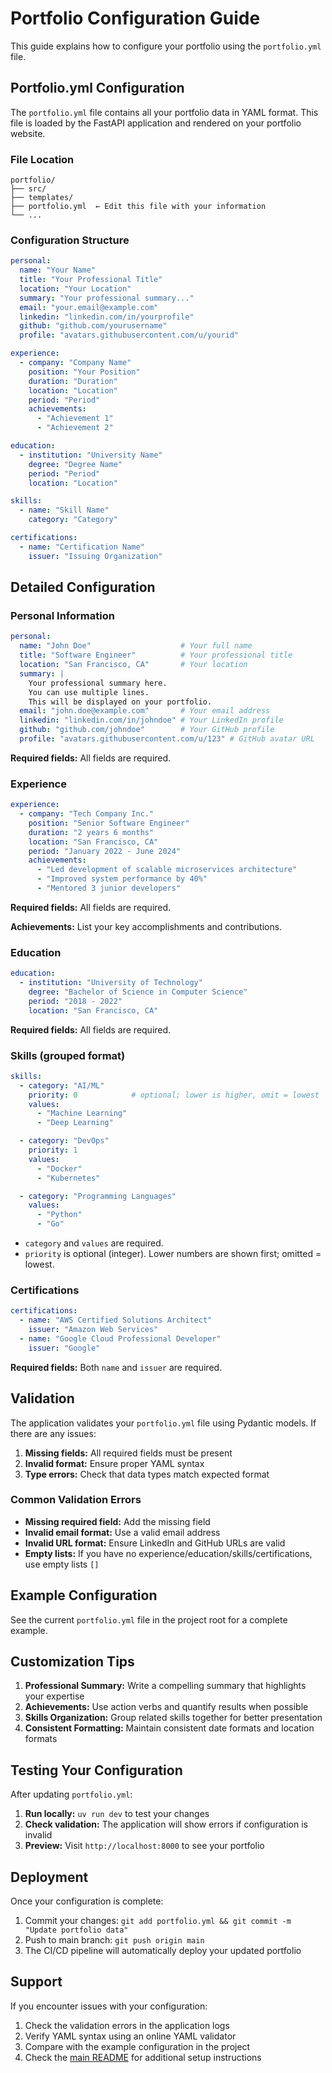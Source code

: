 # Portfolio Configuration Guide

This guide explains how to configure your portfolio using the `portfolio.yml` file.

## Portfolio.yml Configuration

The `portfolio.yml` file contains all your portfolio data in YAML format. This file is loaded by the FastAPI application and rendered on your portfolio website.

### File Location

```
portfolio/
├── src/
├── templates/
├── portfolio.yml  ← Edit this file with your information
└── ...
```

### Configuration Structure

```yaml
personal:
  name: "Your Name"
  title: "Your Professional Title"
  location: "Your Location"
  summary: "Your professional summary..."
  email: "your.email@example.com"
  linkedin: "linkedin.com/in/yourprofile"
  github: "github.com/yourusername"
  profile: "avatars.githubusercontent.com/u/yourid"

experience:
  - company: "Company Name"
    position: "Your Position"
    duration: "Duration"
    location: "Location"
    period: "Period"
    achievements:
      - "Achievement 1"
      - "Achievement 2"

education:
  - institution: "University Name"
    degree: "Degree Name"
    period: "Period"
    location: "Location"

skills:
  - name: "Skill Name"
    category: "Category"

certifications:
  - name: "Certification Name"
    issuer: "Issuing Organization"
```

## Detailed Configuration

### Personal Information

```yaml
personal:
  name: "John Doe"                    # Your full name
  title: "Software Engineer"          # Your professional title
  location: "San Francisco, CA"       # Your location
  summary: |
    Your professional summary here.
    You can use multiple lines.
    This will be displayed on your portfolio.
  email: "john.doe@example.com"       # Your email address
  linkedin: "linkedin.com/in/johndoe" # Your LinkedIn profile
  github: "github.com/johndoe"        # Your GitHub profile
  profile: "avatars.githubusercontent.com/u/123" # GitHub avatar URL
```

**Required fields:** All fields are required.

### Experience

```yaml
experience:
  - company: "Tech Company Inc."
    position: "Senior Software Engineer"
    duration: "2 years 6 months"
    location: "San Francisco, CA"
    period: "January 2022 - June 2024"
    achievements:
      - "Led development of scalable microservices architecture"
      - "Improved system performance by 40%"
      - "Mentored 3 junior developers"
```

**Required fields:** All fields are required.

**Achievements:** List your key accomplishments and contributions.

### Education

```yaml
education:
  - institution: "University of Technology"
    degree: "Bachelor of Science in Computer Science"
    period: "2018 - 2022"
    location: "San Francisco, CA"
```

**Required fields:** All fields are required.

### Skills (grouped format)

```yaml
skills:
  - category: "AI/ML"
    priority: 0            # optional; lower is higher, omit = lowest
    values:
      - "Machine Learning"
      - "Deep Learning"

  - category: "DevOps"
    priority: 1
    values:
      - "Docker"
      - "Kubernetes"

  - category: "Programming Languages"
    values:
      - "Python"
      - "Go"
```

- `category` and `values` are required.
- `priority` is optional (integer). Lower numbers are shown first; omitted = lowest.

### Certifications

```yaml
certifications:
  - name: "AWS Certified Solutions Architect"
    issuer: "Amazon Web Services"
  - name: "Google Cloud Professional Developer"
    issuer: "Google"
```

**Required fields:** Both `name` and `issuer` are required.

## Validation

The application validates your `portfolio.yml` file using Pydantic models. If there are any issues:

1. **Missing fields:** All required fields must be present
2. **Invalid format:** Ensure proper YAML syntax
3. **Type errors:** Check that data types match expected format

### Common Validation Errors

- **Missing required field:** Add the missing field
- **Invalid email format:** Use a valid email address
- **Invalid URL format:** Ensure LinkedIn and GitHub URLs are valid
- **Empty lists:** If you have no experience/education/skills/certifications, use empty lists `[]`

## Example Configuration

See the current `portfolio.yml` file in the project root for a complete example.

## Customization Tips

1. **Professional Summary:** Write a compelling summary that highlights your expertise
2. **Achievements:** Use action verbs and quantify results when possible
3. **Skills Organization:** Group related skills together for better presentation
4. **Consistent Formatting:** Maintain consistent date formats and location formats

## Testing Your Configuration

After updating `portfolio.yml`:

1. **Run locally:** `uv run dev` to test your changes
2. **Check validation:** The application will show errors if configuration is invalid
3. **Preview:** Visit `http://localhost:8000` to see your portfolio

## Deployment

Once your configuration is complete:

1. Commit your changes: `git add portfolio.yml && git commit -m "Update portfolio data"`
2. Push to main branch: `git push origin main`
3. The CI/CD pipeline will automatically deploy your updated portfolio

## Support

If you encounter issues with your configuration:

1. Check the validation errors in the application logs
2. Verify YAML syntax using an online YAML validator
3. Compare with the example configuration in the project
4. Check the [main README](../README.md) for additional setup instructions
